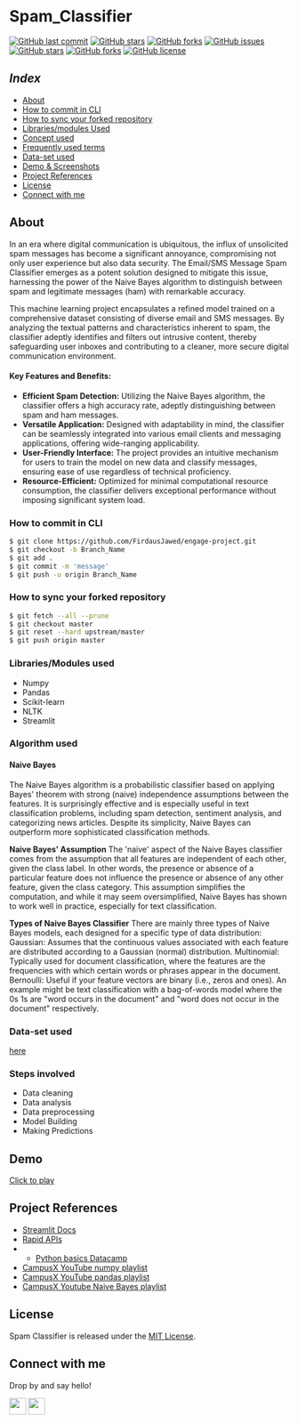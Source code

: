 ﻿# Spam_Classifier

[![GitHub last commit](https://img.shields.io/github/last-commit/FirdausJawed/engage-project?style=for-the-badge&logo=git)](https://github.com/FirdausJawed/) 
[![GitHub stars](https://img.shields.io/github/stars/FirdausJawed/engage-project?style=for-the-badge)](https://github.com/FirdausJawed/Spam-Classifier/stargazers) 
[![GitHub forks](https://img.shields.io/github/forks/FirdausJawed/engage-project?style=for-the-badge&logo=git)](https://github.com/FirdausJawed/Spam-Classifier/network)
[![GitHub issues](https://img.shields.io/github/issues/FirdausJawed/engage-project?style=for-the-badge)](https://github.com/FirdausJawed/Spam-Classifier/issues)
[![GitHub stars](https://img.shields.io/github/stars/FirdausJawed/engage-project?style=for-the-badge)](https://github.com/FirdausJawed/Spam-Classifier/stargazers)
[![GitHub forks](https://img.shields.io/github/forks/FirdausJawed/engage-project?color=%230000ff&style=for-the-badge)](https://github.com/FirdausJawed/Spam-Classifier/network)
[![GitHub license](https://img.shields.io/github/license/FirdausJawed/engage-project?style=for-the-badge)](https://github.com/FirdausJawed/Spam-Classifier)


## **_Index_**
- [About](#About)
- [How to commit in CLI](#Instruction)
- [How to sync your forked repository](#Instruction)
- [Libraries/modules Used](#Libraries/modules-used)
- [Concept used](#Concept-used)
- [Frequently used terms](#Frequently-used-terms)
- [Data-set used](#Data-set-used)
- [Demo & Screenshots](#Demo)
- [Project References](#project-references)
- [License](#license)
- [Connect with me](#connect-with-me)


## About
In an era where digital communication is ubiquitous, the influx of unsolicited spam messages has become a significant annoyance, compromising not only user experience but also data security. The Email/SMS Message Spam Classifier emerges as a potent solution designed to mitigate this issue, harnessing the power of the Naive Bayes algorithm to distinguish between spam and legitimate messages (ham) with remarkable accuracy.

This machine learning project encapsulates a refined model trained on a comprehensive dataset consisting of diverse email and SMS messages. By analyzing the textual patterns and characteristics inherent to spam, the classifier adeptly identifies and filters out intrusive content, thereby safeguarding user inboxes and contributing to a cleaner, more secure digital communication environment.

#### Key Features and Benefits:

- **Efficient Spam Detection:** Utilizing the Naive Bayes algorithm, the classifier offers a high accuracy rate, adeptly distinguishing between spam and ham messages.
- **Versatile Application:** Designed with adaptability in mind, the classifier can be seamlessly integrated into various email clients and messaging applications, offering wide-ranging applicability.
- **User-Friendly Interface:** The project provides an intuitive mechanism for users to train the model on new data and classify messages, ensuring ease of use regardless of technical proficiency.
- **Resource-Efficient:** Optimized for minimal computational resource consumption, the classifier delivers exceptional performance without imposing significant system load.

### How to commit in CLI

```sh
$ git clone https://github.com/FirdausJawed/engage-project.git
$ git checkout -b Branch_Name
$ git add .
$ git commit -m 'message'
$ git push -u origin Branch_Name

```

### How to sync your forked repository

```sh
$ git fetch --all --prune
$ git checkout master
$ git reset --hard upstream/master
$ git push origin master

```
### Libraries/Modules used 

- Numpy
- Pandas
- Scikit-learn
- NLTK
- Streamlit

### Algorithm used
#### Naive Bayes
The Naive Bayes algorithm is a probabilistic classifier based on applying Bayes' theorem with strong (naive) independence assumptions between the features. It is surprisingly effective and is especially useful in text classification problems, including spam detection, sentiment analysis, and categorizing news articles. Despite its simplicity, Naive Bayes can outperform more sophisticated classification methods.

**Naive Bayes' Assumption**
The 'naive' aspect of the Naive Bayes classifier comes from the assumption that all features are independent of each other, given the class label. In other words, the presence or absence of a particular feature does not influence the presence or absence of any other feature, given the class category. This assumption simplifies the computation, and while it may seem oversimplified, Naive Bayes has shown to work well in practice, especially for text classification.

**Types of Naive Bayes Classifier**
There are mainly three types of Naive Bayes models, each designed for a specific type of data distribution:
Gaussian: Assumes that the continuous values associated with each feature are distributed according to a Gaussian (normal) distribution.
Multinomial: Typically used for document classification, where the features are the frequencies with which certain words or phrases appear in the document.
Bernoulli: Useful if your feature vectors are binary (i.e., zeros and ones). An example might be text classification with a bag-of-words model where the 0s 1s are "word occurs in the document" and "word does not occur in the document" respectively.

### Data-set used
[here](https://www.kaggle.com/datasets/uciml/sms-spam-collection-dataset)

### Steps involved
- Data cleaning
- Data analysis
- Data preprocessing
- Model Building
- Making Predictions

## Demo
[Click to play](https://drive.google.com/file/d/1pkwjNYDk-bx5OC60pD4NqwfPZjTwZHcl/view?usp=sharing)

## Project References
- [Streamlit Docs](https://docs.streamlit.io)
- [Rapid APIs](https://www.rapitapi.com/)
- - [Python basics Datacamp](https://www.datacamp.com/courses/intro-to-python-for-data-science)
- [CampusX YouTube numpy playlist](https://www.youtube.com/playlist?list=PLKnIA16_Rmvb-ToL3RQ_bwxG4_ND-0-DT)
- [CampusX YouTube pandas playlist](https://youtube.com/playlist?list=PLfP3JxW-T70Gf4iJXPb0Yw5_-tDRCD6LB)
- [CampusX Youtube Naive Bayes playlist](https://www.youtube.com/playlist?list=PLKnIA16_RmvZ67wQaHoBuzXaDAfPz-a6l)

## License

Spam Classifier is released under the [MIT License](https://github.com/FirdausJawed/Spam-Classifier/blob/main/LICENSE).

## Connect with me
Drop by and say hello!

[<img height="30" src="https://img.shields.io/badge/linkedin-0077B5.svg?&style=for-the-badge&logo=linkedin&logoColor=white" />][LinkedIn]
[<img height="30" src="https://img.shields.io/badge/twitter-1DA1F2.svg?&style=for-the-badge&logo=twitter&logoColor=white" />][twitter]

[linkedIn]:https://www.linkedin.com/in/firdaus-jawed/

[twitter]: https://twitter.com/jawedfirdaus01
